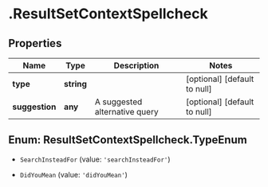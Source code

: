 # .ResultSetContextSpellcheck

## Properties
Name | Type | Description | Notes
------------ | ------------- | ------------- | -------------
**type** | **string** |  | [optional] [default to null]
**suggestion** | **any** | A suggested alternative query | [optional] [default to null]


<a name="ResultSetContextSpellcheck.TypeEnum"></a>
## Enum: ResultSetContextSpellcheck.TypeEnum


* `SearchInsteadFor` (value: `'searchInsteadFor'`)

* `DidYouMean` (value: `'didYouMean'`)




